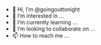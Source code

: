 - 👋 Hi, I’m @goingouttonight
- 👀 I’m interested in ...
- 🌱 I’m currently learning ...
- 💞️ I’m looking to collaborate on ...
- 📫 How to reach me ...

<!---
goingouttonight/goingouttonight is a ✨ special ✨ repository because its `README.md` (this file) appears on your GitHub profile.
You can click the Preview link to take a look at your changes.
--->
